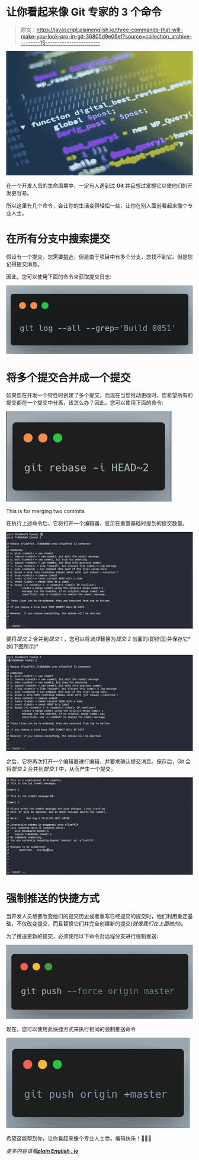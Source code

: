 # 让你看起来像 Git 专家的 3 个命令

> 原文：<https://javascript.plainenglish.io/three-commands-that-will-make-you-look-pro-in-git-36805d9e06ef?source=collection_archive---------15----------------------->

![](img/64dfca21453a586aeda7af5fa45a8527.png)

在一个开发人员的生命周期中，一定有人遇到过 **Git** 并且想过掌握它以使他们的开发更容易。

所以这里有几个命令，会让你的生活变得轻松一些，让你在别人面前看起来像个专业人士。

# **在所有分支中搜索提交**

假设有一个提交，您需要[挑选](https://www.atlassian.com/git/tutorials/cherry-pick)，但是由于项目中有多个分支，您找不到它。但是您记得提交消息。

因此，您可以使用下面的命令来获取提交日志:

![](img/18a2dd7fba30ca82d8340c0fa6b470ad.png)

# **将多个提交合并成一个提交**

如果您在开发一个特性时创建了多个提交，而现在当您推动更改时，您希望所有的提交都在一个提交中分离，该怎么办？因此，您可以使用下面的命令:

![](img/32baf7aa7c6f6ead25a0875bf3be9d67.png)

This is for merging two commits

在执行上述命令后，它将打开一个编辑器，显示在重置基础时提到的提交数量。

![](img/69d0a72b692a965b9bb1fc645b78eac7.png)

要将*提交 2* 合并到*提交 1* ，您可以将*选择*替换为*提交 2* 前面的(即挤压)并保存它*(如下图所示)*

![](img/b62659e73419bf7b78fb178fab652fc4.png)

之后，它将再次打开一个编辑器进行编辑，并要求确认提交消息。保存后，Git 会将*提交 2* 合并到*提交 1* 中，从而产生一个提交。

![](img/6e5421f766acc21654569eae6bc048f1.png)

# 强制推送的快捷方式

当开发人员想要改变他们的提交历史或者重写已经提交的提交时，他们利用重定基础，不仅改变提交，而且替换它们并完全创建新的提交(*就像我们在上面做的*)。

为了推送更新的提交，必须使用以下命令对远程分支进行强制推送:

![](img/548528d4edbfb166fd70c77a2380b5e2.png)

现在，您可以使用此快捷方式来执行相同的强制推送命令

![](img/bd8f039c751ef809014ea74b0190ea81.png)

希望这能帮到你，让你看起来像个专业人士😎。编码快乐！👨🏻‍💻

*更多内容请看*[***plain English . io***](http://plainenglish.io/)